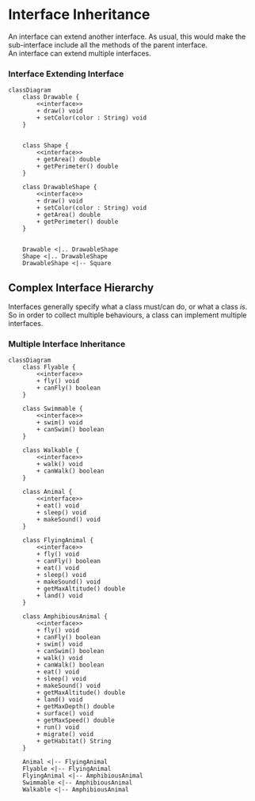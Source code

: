 # Interface Inheritance

An interface can extend another interface. As usual, this would make the sub-interface include all the methods of the parent interface.\
An interface can extend multiple interfaces.

### Interface Extending Interface
```mermaid
classDiagram
    class Drawable {
        <<interface>>
        + draw() void
        + setColor(color : String) void
    }

    
    class Shape {
        <<interface>>
        + getArea() double
        + getPerimeter() double
    }
    
    class DrawableShape {
        <<interface>>
        + draw() void
        + setColor(color : String) void
        + getArea() double
        + getPerimeter() double
    }

    
    Drawable <|.. DrawableShape
    Shape <|.. DrawableShape
    DrawableShape <|-- Square
```

## Complex Interface Hierarchy

Interfaces generally specify what a class must/can do, or what a class _is_. So in order to collect multiple behaviours, a class can implement multiple interfaces.

### Multiple Interface Inheritance
```mermaid
classDiagram
    class Flyable {
        <<interface>>
        + fly() void
        + canFly() boolean
    }
    
    class Swimmable {
        <<interface>>
        + swim() void
        + canSwim() boolean
    }
    
    class Walkable {
        <<interface>>
        + walk() void
        + canWalk() boolean
    }
    
    class Animal {
        <<interface>>
        + eat() void
        + sleep() void
        + makeSound() void
    }
    
    class FlyingAnimal {
        <<interface>>
        + fly() void
        + canFly() boolean
        + eat() void
        + sleep() void
        + makeSound() void
        + getMaxAltitude() double
        + land() void
    }
    
    class AmphibiousAnimal {
        <<interface>>
        + fly() void
        + canFly() boolean
        + swim() void
        + canSwim() boolean
        + walk() void
        + canWalk() boolean
        + eat() void
        + sleep() void
        + makeSound() void
        + getMaxAltitude() double
        + land() void
        + getMaxDepth() double
        + surface() void
        + getMaxSpeed() double
        + run() void
        + migrate() void
        + getHabitat() String
    }
    
    Animal <|-- FlyingAnimal
    Flyable <|-- FlyingAnimal
    FlyingAnimal <|-- AmphibiousAnimal
    Swimmable <|-- AmphibiousAnimal
    Walkable <|-- AmphibiousAnimal
```
